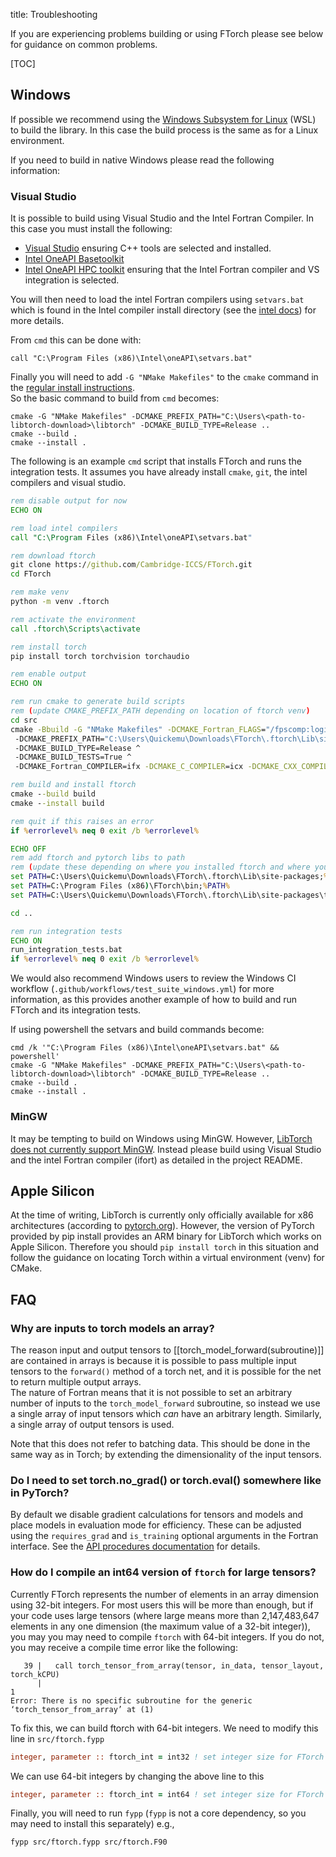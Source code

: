 title: Troubleshooting

If you are experiencing problems building or using FTorch please see below for guidance on common problems.

[TOC]

## Windows

If possible we recommend using the [Windows Subsystem for Linux](https://learn.microsoft.com/en-us/windows/wsl/) (WSL) to build
the library. In this case the build process is the same as for a Linux environment.

If you need to build in native Windows please read the following information:

### Visual Studio

It is possible to build using Visual Studio and the Intel Fortran Compiler. In this case you must install the following:

* [Visual Studio](https://visualstudio.microsoft.com/) ensuring C++ tools are selected and installed.
* [Intel OneAPI Basetoolkit](https://www.intel.com/content/www/us/en/developer/tools/oneapi/base-toolkit-download.html)
* [Intel OneAPI HPC toolkit](https://www.intel.com/content/www/us/en/developer/tools/oneapi/hpc-toolkit.html) ensuring that the Intel Fortran compiler and VS integration is selected.

You will then need to load the intel Fortran compilers using `setvars.bat` which is found in the Intel compiler install
directory (see the [intel
docs](https://www.intel.com/content/www/us/en/docs/oneapi/programming-guide/2023-2/use-the-setvars-script-with-windows.html))
for more details.<br>

From `cmd` this can be done with:
```
call "C:\Program Files (x86)\Intel\oneAPI\setvars.bat"
```

Finally you will need to add `-G "NMake Makefiles"` to the `cmake` command in the
[regular install instructions](doc/page/cmake.html).<br>
So the basic command to build from `cmd` becomes:
```
cmake -G "NMake Makefiles" -DCMAKE_PREFIX_PATH="C:\Users\<path-to-libtorch-download>\libtorch" -DCMAKE_BUILD_TYPE=Release ..
cmake --build .
cmake --install .
```

The following is an example `cmd` script that installs FTorch and runs the integration tests. It assumes you have already
install `cmake`, `git`, the intel compilers and visual studio.

```cmd
rem disable output for now
ECHO ON

rem load intel compilers
call "C:\Program Files (x86)\Intel\oneAPI\setvars.bat"

rem download ftorch
git clone https://github.com/Cambridge-ICCS/FTorch.git
cd FTorch

rem make venv
python -m venv .ftorch

rem activate the environment
call .ftorch\Scripts\activate

rem install torch
pip install torch torchvision torchaudio

rem enable output
ECHO ON

rem run cmake to generate build scripts
rem (update CMAKE_PREFIX_PATH depending on location of ftorch venv)
cd src
cmake -Bbuild -G "NMake Makefiles" -DCMAKE_Fortran_FLAGS="/fpscomp:logicals" ^
 -DCMAKE_PREFIX_PATH="C:\Users\Quickemu\Downloads\FTorch\.ftorch\Lib\site-packages" ^
 -DCMAKE_BUILD_TYPE=Release ^
 -DCMAKE_BUILD_TESTS=True ^
 -DCMAKE_Fortran_COMPILER=ifx -DCMAKE_C_COMPILER=icx -DCMAKE_CXX_COMPILER=icx

rem build and install ftorch
cmake --build build
cmake --install build

rem quit if this raises an error
if %errorlevel% neq 0 exit /b %errorlevel%

ECHO OFF
rem add ftorch and pytorch libs to path
rem (update these depending on where you installed ftorch and where you created the venv)
set PATH=C:\Users\Quickemu\Downloads\FTorch\.ftorch\Lib\site-packages;%PATH%
set PATH=C:\Program Files (x86)\FTorch\bin;%PATH%
set PATH=C:\Users\Quickemu\Downloads\FTorch\.ftorch\Lib\site-packages\torch\lib;%PATH%

cd ..

rem run integration tests
ECHO ON
run_integration_tests.bat
if %errorlevel% neq 0 exit /b %errorlevel%
```

We would also recommend Windows users to review the Windows CI workflow (`.github/workflows/test_suite_windows.yml`) for more
information, as this provides another example of how to build and run FTorch and its integration tests.

If using powershell the setvars and build commands become:
```
cmd /k '"C:\Program Files (x86)\Intel\oneAPI\setvars.bat" && powershell'
cmake -G "NMake Makefiles" -DCMAKE_PREFIX_PATH="C:\Users\<path-to-libtorch-download>\libtorch" -DCMAKE_BUILD_TYPE=Release ..
cmake --build .
cmake --install .
```

### MinGW

It may be tempting to build on Windows using MinGW.
However, [LibTorch does not currently support MinGW](https://github.com/pytorch/pytorch/issues/15099).
Instead please build using Visual Studio and the intel Fortran compiler (ifort) as
detailed in the project README.

## Apple Silicon

At the time of writing, LibTorch is currently only officially available for x86
architectures (according to [pytorch.org](https://pytorch.org/)).
However, the version of PyTorch provided by pip install provides an ARM binary
for LibTorch which works on Apple Silicon.
Therefore you should `pip install torch` in this situation and follow the guidance
on locating Torch within a virtual environment (venv) for CMake.

## FAQ

### Why are inputs to torch models an array?

The reason input and output tensors to [[torch_model_forward(subroutine)]] are
contained in arrays is because it is possible to pass multiple input tensors to
the `forward()` method of a torch net, and it is possible for the net to return
multiple output arrays.<br>
The nature of Fortran means that it is not possible to set an arbitrary number
of inputs to the `torch_model_forward` subroutine, so instead we use a single
array of input tensors which _can_ have an arbitrary length. Similarly, a single
array of output tensors is used.

Note that this does not refer to batching data.
This should be done in the same way as in Torch; by extending the dimensionality of
the input tensors.

### Do I need to set torch.no_grad() or torch.eval() somewhere like in PyTorch?

By default we disable gradient calculations for tensors and models and place models in
evaluation mode for efficiency.
These can be adjusted using the `requires_grad` and `is_training` optional arguments
in the Fortran interface. See the [API procedures documentation](lists/procedures.html)
for details.

### How do I compile an int64 version of `ftorch` for large tensors?

Currently FTorch represents the number of elements in an array dimension using
32-bit integers. For most users this will be more than enough, but if your code
uses large tensors (where large means more than 2,147,483,647 elements
in any one dimension (the maximum value of a 32-bit integer)), you may you may
need to compile `ftorch` with 64-bit integers. If you do not, you may receive a
compile time error like the following:
```
   39 |   call torch_tensor_from_array(tensor, in_data, tensor_layout, torch_kCPU)
      |                                                                          1
Error: There is no specific subroutine for the generic ‘torch_tensor_from_array’ at (1)
```

To fix this, we can build ftorch with 64-bit integers. We need to modify this
line in `src/ftorch.fypp`
```fortran
integer, parameter :: ftorch_int = int32 ! set integer size for FTorch library
```

We can use 64-bit integers by changing the above line to this
```fortran
integer, parameter :: ftorch_int = int64 ! set integer size for FTorch library
```

Finally, you will need to run `fypp` (`fypp` is not a core dependency, so you
may need to install this separately) e.g.,
```bash
fypp src/ftorch.fypp src/ftorch.F90
```
